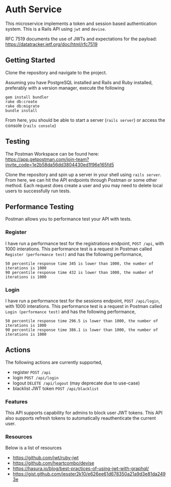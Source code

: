 # Auth Service

This microservice implements a token and session based authentication system. This is a Rails API using `jwt` and `devise`. 

RFC 7519 documents the use of JWTs and expectations for the payload: https://datatracker.ietf.org/doc/html/rfc7519

## Getting Started

Clone the repository and navigate to the project.

Assuming you have PostgreSQL installed and Rails and Ruby installed, preferably with a version manager, execute the following
```
gem install bundler
rake db:create
rake db:migrate
bundle install
```

From here, you should be able to start a server (`rails server`) or access the console (`rails console`)

## Testing

The Postman Workspace can be found here: https://app.getpostman.com/join-team?invite_code=1e2b58da56dd3804430ed1f96e165fd5

Clone the repository and spin up a server in your shell using `rails server`. From here, we can hit the API endpoints through Postman or some other method. Each request does create a user and you may need to delete local users to successfully run tests.


## Performance Testing

Postman allows you to performance test your API with tests. 

### Register 

I have run a performance test for the registrations endpoint, `POST /api`, with 1000 interations. This performance test is a request in Postman called `Register (performance test)` and has the following performance,
```
50 percentile response time 345 is lower than 1000, the number of iterations is 1000
90 percentile response time 432 is lower than 1000, the number of iterations is 1000
```

### Login

I have run a performance test for the sessions endpoint, `POST /api/login`, with 1000 interations. This performance test is a request in Postman called `Login (performance test)` and has the following performance,
```
50 percentile response time 296.5 is lower than 1000, the number of iterations is 1000
90 percentile response time 386.1 is lower than 1000, the number of iterations is 1000
```

## Actions

The following actions are currently supported,
- register `POST /api`
- login `POST /api/login`
- logout `DELETE /api/logout` (may deprecate due to use-case)
- blacklist JWT token `POST /api/blacklist`


### Features

This API supports capability for admins to block user JWT tokens. This API also supports refresh tokens to automatically reauthenticate the current user.

### Resources

Below is a list of resources
- https://github.com/jwt/ruby-jwt
- https://github.com/heartcombo/devise
- https://hasura.io/blog/best-practices-of-using-jwt-with-graphql/
- https://gist.github.com/jesster2k10/e626ee61d678350a21a9d3e81da2493e
